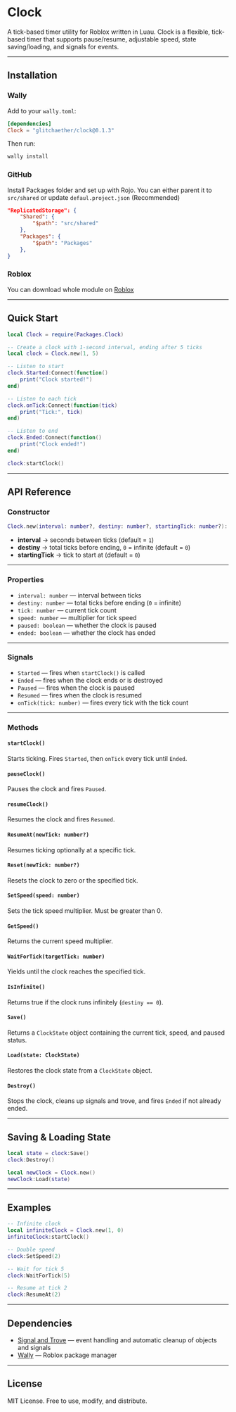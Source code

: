 # Clock

A tick-based timer utility for Roblox written in Luau.
Clock is a flexible, tick-based timer that supports pause/resume, adjustable speed, state saving/loading, and signals for events.

---

## Installation

### Wally

Add to your `wally.toml`:

```toml
[dependencies]
Clock = "glitchaether/clock@0.1.3"
```

Then run:

```bash
wally install
```

### GitHub

Install Packages folder and set up with Rojo.
You can either parent it to `src/shared` or update `defaul.project.json` (Recommended)
```json
"ReplicatedStorage": {
    "Shared": {
        "$path": "src/shared"
    },
    "Packages": {
        "$path": "Packages"
    },
}
```

### Roblox

You can download whole module on [Roblox](https://create.roblox.com/store/asset/79474916283041/Clock)

---

## Quick Start

```lua
local Clock = require(Packages.Clock)

-- Create a clock with 1-second interval, ending after 5 ticks
local clock = Clock.new(1, 5)

-- Listen to start
clock.Started:Connect(function()
    print("Clock started!")
end)

-- Listen to each tick
clock.onTick:Connect(function(tick)
    print("Tick:", tick)
end)

-- Listen to end
clock.Ended:Connect(function()
    print("Clock ended!")
end)

clock:startClock()
```

---

## API Reference

### Constructor

```lua
Clock.new(interval: number?, destiny: number?, startingTick: number?): Clock
```

* **interval** → seconds between ticks (default = `1`)
* **destiny** → total ticks before ending, `0` = infinite (default = `0`)
* **startingTick** → tick to start at (default = `0`)

---

### Properties

* `interval: number` — interval between ticks
* `destiny: number` — total ticks before ending (`0` = infinite)
* `tick: number` — current tick count
* `speed: number` — multiplier for tick speed
* `paused: boolean` — whether the clock is paused
* `ended: boolean` — whether the clock has ended

---

### Signals

* `Started` — fires when `startClock()` is called
* `Ended` — fires when the clock ends or is destroyed
* `Paused` — fires when the clock is paused
* `Resumed` — fires when the clock is resumed
* `onTick(tick: number)` — fires every tick with the tick count

---

### Methods

#### `startClock()`

Starts ticking. Fires `Started`, then `onTick` every tick until `Ended`.

#### `pauseClock()`

Pauses the clock and fires `Paused`.

#### `resumeClock()`

Resumes the clock and fires `Resumed`.

#### `ResumeAt(newTick: number?)`

Resumes ticking optionally at a specific tick.

#### `Reset(newTick: number?)`

Resets the clock to zero or the specified tick.

#### `SetSpeed(speed: number)`

Sets the tick speed multiplier. Must be greater than 0.

#### `GetSpeed()`

Returns the current speed multiplier.

#### `WaitForTick(targetTick: number)`

Yields until the clock reaches the specified tick.

#### `IsInfinite()`

Returns true if the clock runs infinitely (`destiny == 0`).

#### `Save()`

Returns a `ClockState` object containing the current tick, speed, and paused status.

#### `Load(state: ClockState)`

Restores the clock state from a `ClockState` object.

#### `Destroy()`

Stops the clock, cleans up signals and trove, and fires `Ended` if not already ended.

---

## Saving & Loading State

```lua
local state = clock:Save()
clock:Destroy()

local newClock = Clock.new()
newClock:Load(state)
```

---

## Examples

```lua
-- Infinite clock
local infiniteClock = Clock.new(1, 0)
infiniteClock:startClock()

-- Double speed
clock:SetSpeed(2)

-- Wait for tick 5
clock:WaitForTick(5)

-- Resume at tick 2
clock:ResumeAt(2)
```

---

## Dependencies

* [Signal and Trove](https://github.com/Sleitnick/RbxUtil) — event handling and automatic cleanup of objects and signals
* [Wally](https://wally.run/) — Roblox package manager

---

## License

MIT License. Free to use, modify, and distribute.
